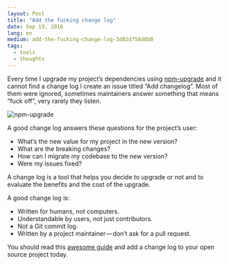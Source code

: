 ```yaml
---
layout: Post
title: "Add the fucking change log"
date: Sep 19, 2016
lang: en
medium: add-the-fucking-change-log-3d82d758d8b0
tags:
  - tools
  - thoughts
---
```


Every time I upgrade my project’s dependencies using [npm-upgrade](https://github.com/th0r/npm-upgrade) and it cannot find a change log I create an issue titled “Add changelog”. Most of them were ignored, sometimes maintainers answer something that means “fuck off”, very rarely they listen.

![npm-upgrade](/images/npm-upgrade.png)

A good change log answers these questions for the project’s user:

* What’s the new value for my project in the new version?
* What are the breaking changes?
* How can I migrate my codebase to the new version?
* Were my issues fixed?

A change log is a tool that helps you decide to upgrade or not and to evaluate the benefits and the cost of the upgrade.

A good change log is:

* Written for humans, not computers.
* Understandable by users, not just contributors.
* Not a Git commit log.
* Written by a project maintainer — don’t ask for a pull request.

You should read this [awesome guide](http://keepachangelog.com/) and add a change log to your open source project today.
